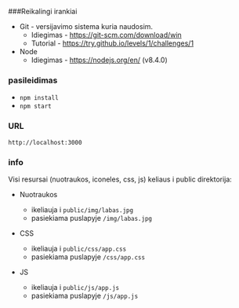 ###Reikalingi irankiai

* Git - versijavimo sistema kuria naudosim.
  * Idiegimas - https://git-scm.com/download/win
  * Tutorial - https://try.github.io/levels/1/challenges/1
* Node
  * Idiegimas - https://nodejs.org/en/ (v8.4.0)
  
### pasileidimas
* ``npm install``
* ``npm start``

### URL
``http://localhost:3000``


### info

Visi resursai (nuotraukos, iconeles, css, js) keliaus i public direktorija:
* Nuotraukos 
  * ikeliauja i ``public/img/labas.jpg``
  * pasiekiama puslapyje ``/img/labas.jpg``
  
* CSS 
  * ikeliauja i ``public/css/app.css``
  * pasiekiama puslapyje ``/css/app.css``
  
* JS
  * ikeliauja i ``public/js/app.js``
  * pasiekiama puslapyje ``/js/app.js``